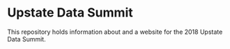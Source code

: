 # Upstate Data Summit

This repository holds information about and a website for the 2018 Upstate Data Summit.